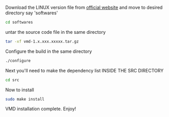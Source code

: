 Download the LINUX version file from [official website](https://www.ks.uiuc.edu/Development/Download/download.cgi?PackageName=VMD) and move to desired directory say 'softwares'

```bash
cd softwares
```
untar the source code file in the same directory

```bash
tar -xf vmd-1.x.xxx.xxxxx.tar.gz
```

Configure the build in the same directory

```bash
./configure
```

Next you'll need to make the dependency list INSIDE THE SRC DIRECTORY

```bash
cd src
```
Now to install

```bash
sudo make install
```
VMD installation complete. Enjoy!
